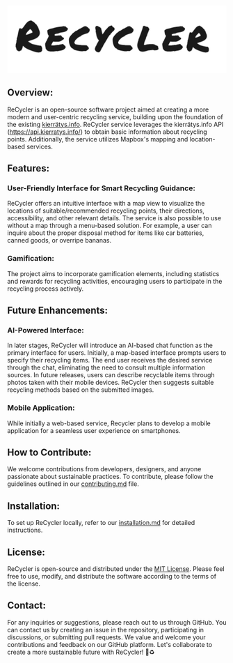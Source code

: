 ![Projektin logo](images/recycler_logo.png)

## Overview:
ReCycler is an open-source software project aimed at creating a more modern and user-centric recycling service, building upon the foundation of the existing [kierrätys.info](https://kierratys.info/). ReCycler service leverages the kierrätys.info API (https://api.kierratys.info/) to obtain basic information about recycling points. Additionally, the service utilizes Mapbox's mapping and location-based services.
## Features:
### User-Friendly Interface for Smart Recycling Guidance:
ReCycler offers an intuitive interface with a map view to visualize the locations of suitable/recommended recycling points, their directions, accessibility, and other relevant details. The service is also possible to use without a map through a menu-based solution. For example, a user can inquire about the proper disposal method for items like car batteries, canned goods, or overripe bananas.
### Gamification:
The project aims to incorporate gamification elements, including statistics and rewards for recycling activities, encouraging users to participate in the recycling process actively.
## Future Enhancements:
### AI-Powered Interface:
In later stages, ReCycler will introduce an AI-based chat function as the primary interface for users. Initially, a map-based interface prompts users to specify their recycling items. The end user receives the desired service through the chat, eliminating the need to consult multiple information sources.
In future releases, users can describe recyclable items through photos taken with their mobile devices. ReCycler then suggests suitable recycling methods based on the submitted images.
### Mobile Application:
While initially a web-based service, Recycler plans to develop a mobile application for a seamless user experience on smartphones.
## How to Contribute:
We welcome contributions from developers, designers, and anyone passionate about sustainable practices. To contribute, please follow the guidelines outlined in our [contributing.md](contributing.md) file.
## Installation:
To set up ReCycler locally, refer to our [installation.md](installation.md) for detailed instructions.
## License:
ReCycler is open-source and distributed under the [MIT License](licence.md). Please feel free to use, modify, and distribute the software according to the terms of the license.
## Contact:
For any inquiries or suggestions, please reach out to us through GitHub. You can contact us by creating an issue in the repository, participating in discussions, or submitting pull requests. We value and welcome your contributions and feedback on our GitHub platform.
Let's collaborate to create a more sustainable future with ReCycler! :seedling::recycle:
